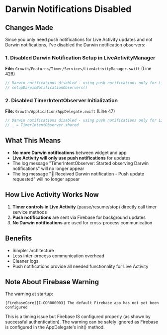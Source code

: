 # Darwin Notifications Disabled

## Changes Made

Since you only need push notifications for Live Activity updates and not Darwin notifications, I've disabled the Darwin notification observers:

### 1. Disabled Darwin Notification Setup in LiveActivityManager
**File:** `Growth/Features/Timer/Services/LiveActivityManager.swift` (Line 428)
```swift
// Darwin notifications disabled - using push notifications only for Live Activity
// setupDarwinNotificationObservers()
```

### 2. Disabled TimerIntentObserver Initialization
**File:** `Growth/Application/AppDelegate.swift` (Line 47)
```swift
// Darwin notifications disabled - using push notifications only for Live Activity
// _ = TimerIntentObserver.shared
```

## What This Means

- **No more Darwin notifications** between widget and app
- **Live Activity will only use push notifications** for updates
- The log message "TimerIntentObserver: Started observing Darwin notifications" will no longer appear
- The log message "🔔 Received Darwin notification - Push update requested" will no longer appear

## How Live Activity Works Now

1. **Timer controls in Live Activity** (pause/resume/stop) directly call timer service methods
2. **Push notifications** are sent via Firebase for background updates
3. **No Darwin notifications** are used for cross-process communication

## Benefits

- Simpler architecture
- Less inter-process communication overhead
- Cleaner logs
- Push notifications provide all needed functionality for Live Activity

## Note About Firebase Warning

The warning at startup:
```
[FirebaseCore][I-COR000003] The default Firebase app has not yet been configured
```

This is a timing issue but Firebase IS configured properly (as shown by successful authentication). The warning can be safely ignored as Firebase is configured in the AppDelegate's init() method.